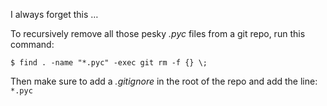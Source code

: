 I always forget this …

To recursively remove all those pesky *.pyc* files from a git repo, run this command:

    $ find . -name "*.pyc" -exec git rm -f {} \;

Then make sure to add a *.gitignore* in the root of the repo and add the line: `*.pyc`
